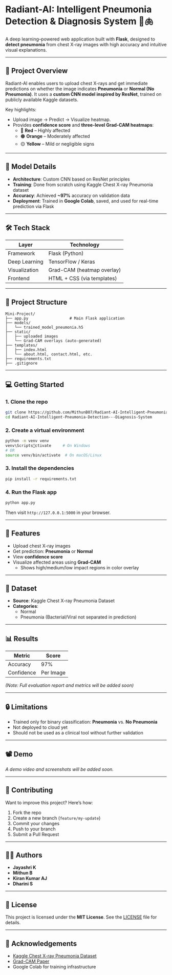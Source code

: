 # Radiant-AI: Intelligent Pneumonia Detection & Diagnosis System 🧠🫁

A deep learning–powered web application built with **Flask**, designed to **detect pneumonia** from chest X-ray images with high accuracy and intuitive visual explanations.

---

## 🚀 Project Overview

Radiant-AI enables users to upload chest X-rays and get immediate predictions on whether the image indicates **Pneumonia** or **Normal (No Pneumonia)**. It uses a **custom CNN model inspired by ResNet**, trained on publicly available Kaggle datasets.

Key highlights:

- Upload image → Predict → Visualize heatmap.
- Provides **confidence score** and **three-level Grad-CAM heatmaps**:
  - 🔴 **Red** – Highly affected
  - 🟠 **Orange** – Moderately affected
  - 🟡 **Yellow** – Mild or negligible signs

---

## 🧠 Model Details

- **Architecture**: Custom CNN based on ResNet principles
- **Training**: Done from scratch using Kaggle Chest X-ray Pneumonia dataset
- **Accuracy**: Achieved **~97%** accuracy on validation data
- **Deployment**: Trained in **Google Colab**, saved, and used for real-time prediction via Flask

---

## 🛠 Tech Stack

| Layer        | Technology               |
|--------------|---------------------------|
| Framework    | Flask (Python)            |
| Deep Learning| TensorFlow / Keras        |
| Visualization| Grad-CAM (heatmap overlay)|
| Frontend     | HTML + CSS (via templates)|

---

## 📂 Project Structure

```
Mini-Project/
├── app.py                  # Main Flask application
├── models/
│   └── trained_model_pneumonia.h5
├── static/
│   ├── uploaded images
│   └── Grad-CAM overlays (auto-generated)
├── templates/
│   ├── index.html
│   └── about.html, contact.html, etc.
├── requirements.txt
├── .gitignore
```

---

## 💻 Getting Started

### 1. Clone the repo

```bash
git clone https://github.com/MithunB07/Radiant-AI-Intelligent-Pneumonia-Detection---Diagnosis-System.git
cd Radiant-AI-Intelligent-Pneumonia-Detection---Diagnosis-System
```

### 2. Create a virtual environment

```bash
python -m venv venv
venv\Scriptsctivate     # On Windows
# OR
source venv/bin/activate  # On macOS/Linux
```

### 3. Install the dependencies

```bash
pip install -r requirements.txt
```

### 4. Run the Flask app

```bash
python app.py
```

Then visit `http://127.0.0.1:5000` in your browser.

---

## 📸 Features

- Upload chest X-ray images
- Get prediction: **Pneumonia** or **Normal**
- View **confidence score**
- Visualize affected areas using **Grad-CAM**
  - Shows high/medium/low impact regions in color overlay

---

## 🔬 Dataset

- **Source**: Kaggle Chest X-ray Pneumonia Dataset
- **Categories**:
  - Normal
  - Pneumonia (Bacterial/Viral not separated in prediction)

---

## 📊 Results

| Metric   | Score     |
|----------|-----------|
| Accuracy | 97%       |
| Confidence | Per Image |

*(Note: Full evaluation report and metrics will be added soon)*

---

## 🔒 Limitations

- Trained only for binary classification: **Pneumonia** vs. **No Pneumonia**
- Not deployed to cloud yet
- Should not be used as a clinical tool without further validation

---

## 📽️ Demo

*A demo video and screenshots will be added soon.*

---

## 🤝 Contributing

Want to improve this project? Here’s how:

1. Fork the repo
2. Create a new branch (`feature/my-update`)
3. Commit your changes
4. Push to your branch
5. Submit a Pull Request

---

## 👨‍💻 Authors

- **Jayashri K**
- **Mithun B** 
- **Kiran Kumar AJ**
- **Dharini S**

---

## 📄 License

This project is licensed under the **MIT License**. See the [LICENSE](LICENSE) file for details.

---

## 🙏 Acknowledgements

- [Kaggle Chest X-ray Pneumonia Dataset](https://www.kaggle.com/paultimothymooney/chest-xray-pneumonia)
- [Grad-CAM Paper](https://arxiv.org/abs/1610.02391)
- Google Colab for training infrastructure